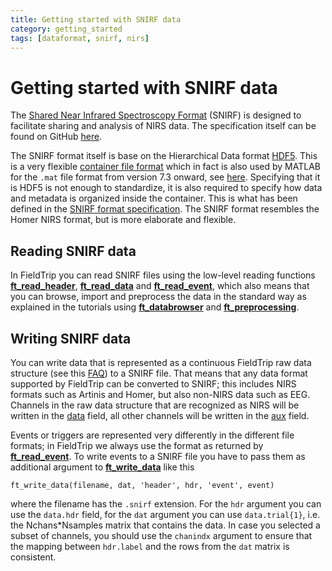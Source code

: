 ```yaml
---
title: Getting started with SNIRF data
category: getting_started
tags: [dataformat, snirf, nirs]
---
```


# Getting started with SNIRF data

The [Shared Near Infrared Spectroscopy Format](https://fnirs.org/resources/software/snirf/) (SNIRF) is designed to facilitate sharing and analysis of NIRS data. The specification itself can be found on GitHub [here](https://github.com/fNIRS/snirf).

The SNIRF format itself is base on the Hierarchical Data format [HDF5](https://www.hdfgroup.org/solutions/hdf5/). This is a very flexible [container file format](https://en.wikipedia.org/wiki/Container_format_(computing)) which in fact is also used by MATLAB for the `.mat` file format from version 7.3 onward, see [here](https://nl.mathworks.com/help/matlab/import_export/mat-file-versions.html). Specifying that it is HDF5 is not enough to standardize, it is also required to specify how data and metadata is organized inside the container. This is what has been defined in the [SNIRF format specification](https://github.com/fNIRS/snirf/blob/master/snirf_specification.md). The SNIRF format resembles the Homer NIRS format, but is more elaborate and flexible.

## Reading SNIRF data

In FieldTrip you can read SNIRF files using the low-level reading functions **[ft_read_header](/reference/fileio/ft_read_header)**, **[ft_read_data](/reference/fileio/ft_read_header)** and **[ft_read_event](/reference/fileio/ft_read_header)**, which also means that you can browse, import and preprocess the data in the standard way as explained in the tutorials using **[ft_databrowser](/reference/ft_databrowser)** and **[ft_preprocessing](/reference/ft_preprocessing)**.

## Writing SNIRF data

You can write data that is represented as a continuous FieldTrip raw data structure (see this [FAQ](/faq/how_are_the_various_data_structures_defined)) to a SNIRF file. That means that any data format supported by FieldTrip can be converted to SNIRF; this includes NIRS formats such as Artinis and Homer, but also non-NIRS data such as EEG. Channels in the raw data structure that are recognized as NIRS will be written in the [data](https://github.com/fNIRS/snirf/blob/master/snirf_specification.md#nirsidataj) field, all other channels will be written in the [aux](https://github.com/fNIRS/snirf/blob/master/snirf_specification.md#nirsiauxj) field.

Events or triggers are represented very differently in the different file formats; in FieldTrip we always use the format as returned by **[ft_read_event](/reference/fileio/ft_read_header)**. To write events to a SNIRF file you have to pass them as additional argument to **[ft_write_data](/reference/fileio/ft_read_header)** like this

    ft_write_data(filename, dat, 'header', hdr, 'event', event)

where the filename has the `.snirf` extension. For the `hdr` argument you can use the `data.hdr` field, for the `dat` argument you can use `data.trial{1}`, i.e. the Nchans\*Nsamples matrix that contains the data. In case you selected a subset of channels, you should use the `chanindx` argument to ensure that the mapping between `hdr.label` and the rows from the `dat` matrix is consistent.
